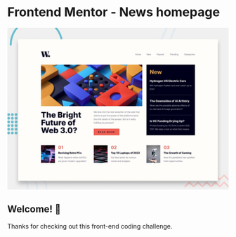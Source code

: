 # Frontend Mentor - News homepage

![Design preview for the News homepage coding challenge](preview.jpg)

## Welcome! 👋

Thanks for checking out this front-end coding challenge.

